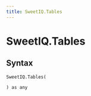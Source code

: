 ```yaml
---
title: SweetIQ.Tables
---
```


# SweetIQ.Tables



## Syntax

```powerquery
SweetIQ.Tables(

) as any
```



